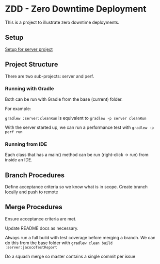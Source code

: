 # ZDD - Zero Downtime Deployment

This is a project to illustrate zero downtime deployments.

## Setup

[Setup for server project](server/README.md)


## Project Structure

There are two sub-projects: server and perf.


### Running with Gradle

Both can be run with Gradle from the base (current) folder.

For example:

`gradlew :server:cleanRun` is equivalent to `gradlew -p server cleanRun`

With the server started up, we can run a performance test with
`gradlew -p perf run`

### Running from IDE

Each class that has a main() method can be run (right-click -> run) from inside an IDE.


## Branch Procedures

Define acceptance criteria so we know what is in scope.
Create branch locally and push to remote


## Merge Procedures

Ensure acceptance criteria are met.

Update README docs as necessary.

Always run a full build with test coverage before merging a branch.
We can do this from the base folder with
`gradlew clean build :server:jacocoTestReport` 

Do a squash merge so master contains a single commit per issue

